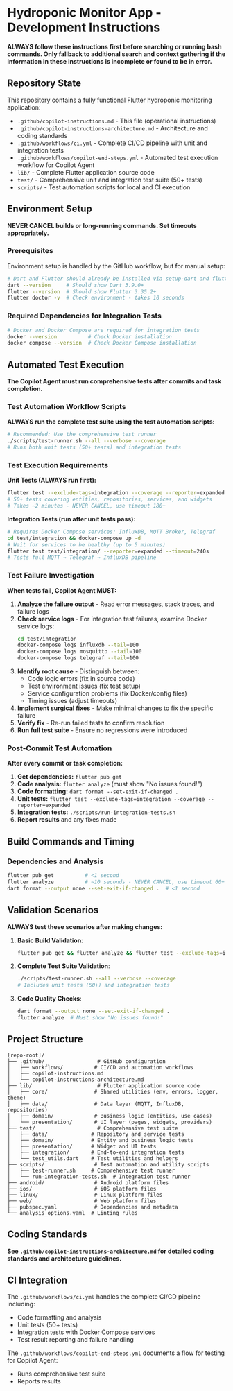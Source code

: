 # Hydroponic Monitor App - Development Instructions

**ALWAYS follow these instructions first before searching or running bash commands. Only fallback to additional search and context gathering if the information in these instructions is incomplete or found to be in error.**

## Repository State

This repository contains a fully functional Flutter hydroponic monitoring application:
- `.github/copilot-instructions.md` - This file (operational instructions)
- `.github/copilot-instructions-architecture.md` - Architecture and coding standards
- `.github/workflows/ci.yml` - Complete CI/CD pipeline with unit and integration tests
- `.github/workflows/copilot-end-steps.yml` - Automated test execution workflow for Copilot Agent
- `lib/` - Complete Flutter application source code
- `test/` - Comprehensive unit and integration test suite (50+ tests)
- `scripts/` - Test automation scripts for local and CI execution


## Environment Setup

**NEVER CANCEL builds or long-running commands. Set timeouts appropriately.**

### Prerequisites
Environment setup is handled by the GitHub workflow, but for manual setup:
```bash
# Dart and Flutter should already be installed via setup-dart and flutter-action
dart --version     # Should show Dart 3.9.0+
flutter --version  # Should show Flutter 3.35.2+
flutter doctor -v  # Check environment - takes 10 seconds
```

### Required Dependencies for Integration Tests
```bash
# Docker and Docker Compose are required for integration tests
docker --version          # Check Docker installation
docker compose --version  # Check Docker Compose installation
```

## Automated Test Execution

**The Copilot Agent must run comprehensive tests after commits and task completion.**

### Test Automation Workflow Scripts

**ALWAYS run the complete test suite using the test automation scripts:**

```bash
# Recommended: Use the comprehensive test runner
./scripts/test-runner.sh --all --verbose --coverage
# Runs both unit tests (50+ tests) and integration tests
```

### Test Execution Requirements

**Unit Tests (ALWAYS run first):**
```bash
flutter test --exclude-tags=integration --coverage --reporter=expanded
# 50+ tests covering entities, repositories, services, and widgets
# Takes ~2 minutes - NEVER CANCEL, use timeout 180+
```

**Integration Tests (run after unit tests pass):**
```bash
# Requires Docker Compose services: InfluxDB, MQTT Broker, Telegraf
cd test/integration && docker-compose up -d
# Wait for services to be healthy (up to 5 minutes)
flutter test test/integration/ --reporter=expanded --timeout=240s
# Tests full MQTT → Telegraf → InfluxDB pipeline
```

### Test Failure Investigation

**When tests fail, Copilot Agent MUST:**

1. **Analyze the failure output** - Read error messages, stack traces, and failure logs
2. **Check service logs** - For integration test failures, examine Docker service logs:
   ```bash
   cd test/integration
   docker-compose logs influxdb --tail=100
   docker-compose logs mosquitto --tail=100  
   docker-compose logs telegraf --tail=100
   ```
3. **Identify root cause** - Distinguish between:
   - Code logic errors (fix in source code)
   - Test environment issues (fix test setup)
   - Service configuration problems (fix Docker/config files)
   - Timing issues (adjust timeouts)
4. **Implement surgical fixes** - Make minimal changes to fix the specific failure
5. **Verify fix** - Re-run failed tests to confirm resolution
6. **Run full test suite** - Ensure no regressions were introduced

### Post-Commit Test Automation

**After every commit or task completion:**

1. **Get dependencies:** `flutter pub get`
2. **Code analysis:** `flutter analyze` (must show "No issues found!")
3. **Code formatting:** `dart format --set-exit-if-changed .`
4. **Unit tests:** `flutter test --exclude-tags=integration --coverage --reporter=expanded`
5. **Integration tests:** `./scripts/run-integration-tests.sh`
6. **Report results** and any fixes made

## Build Commands and Timing

### Dependencies and Analysis
```bash
flutter pub get          # <1 second
flutter analyze          # ~10 seconds - NEVER CANCEL, use timeout 60+
dart format --output none --set-exit-if-changed .  # <1 second
```

## Validation Scenarios

**ALWAYS test these scenarios after making changes:**

1. **Basic Build Validation**:
   ```bash
   flutter pub get && flutter analyze && flutter test --exclude-tags=integration
   ```

2. **Complete Test Suite Validation**:
   ```bash
   ./scripts/test-runner.sh --all --verbose --coverage
   # Includes unit tests (50+) and integration tests
   ```

3. **Code Quality Checks**:
   ```bash
   dart format --output none --set-exit-if-changed .
   flutter analyze  # Must show "No issues found!"
   ```


## Project Structure

```
[repo-root]/
├── .github/                 # GitHub configuration
│   ├── workflows/          # CI/CD and automation workflows
│   ├── copilot-instructions.md
│   └── copilot-instructions-architecture.md
├── lib/                     # Flutter application source code
│   ├── core/               # Shared utilities (env, errors, logger, theme)
│   ├── data/               # Data layer (MQTT, InfluxDB, repositories)
│   ├── domain/             # Business logic (entities, use cases)
│   └── presentation/       # UI layer (pages, widgets, providers)
├── test/                    # Comprehensive test suite
│   ├── data/              # Repository and service tests
│   ├── domain/            # Entity and business logic tests
│   ├── presentation/      # Widget and UI tests
│   ├── integration/       # End-to-end integration tests
│   └── test_utils.dart    # Test utilities and helpers
├── scripts/                # Test automation and utility scripts
│   ├── test-runner.sh     # Comprehensive test runner
│   └── run-integration-tests.sh  # Integration test runner
├── android/                # Android platform files
├── ios/                    # iOS platform files  
├── linux/                  # Linux platform files
├── web/                    # Web platform files
├── pubspec.yaml            # Dependencies and metadata
└── analysis_options.yaml  # Linting rules
```

## Coding Standards

**See `.github/copilot-instructions-architecture.md` for detailed coding standards and architecture guidelines.**

## CI Integration

The `.github/workflows/ci.yml` handles the complete CI/CD pipeline including:
- Code formatting and analysis
- Unit tests (50+ tests)
- Integration tests with Docker Compose services
- Test result reporting and failure handling

The `.github/workflows/copilot-end-steps.yml` documents a flow for testing for Copilot Agent:
- Runs comprehensive test suite
- Reports results